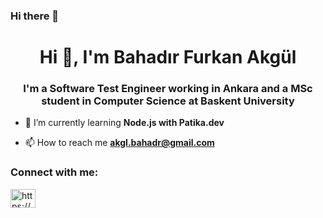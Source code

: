 ### Hi there 👋

<h1 align="center">Hi 👋, I'm Bahadır Furkan Akgül</h1>
<h3 align="center">I'm a Software Test Engineer working in Ankara and a MSc student in Computer Science at Baskent University</h3>

- 🌱 I’m currently learning **Node.js with Patika.dev**

- 📫 How to reach me **akgl.bahadr@gmail.com**

<h3 align="left">Connect with me:</h3>
<p align="left">
<a href="https://linkedin.com/in/https://www.linkedin.com/in/bahadirfurkan-akgul/" target="blank"><img align="center" src="https://raw.githubusercontent.com/rahuldkjain/github-profile-readme-generator/master/src/images/icons/Social/linked-in-alt.svg" alt="https://www.linkedin.com/in/bahadirfurkan-akgul/" height="30" width="40" /></a>
</p>
